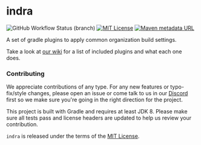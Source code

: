 # indra

![GitHub Workflow Status (branch)](https://img.shields.io/github/workflow/status/KyoriPowered/indra/build/master) [![MIT License](https://img.shields.io/badge/license-MIT-blue)](license.txt) [![Maven metadata URL](https://img.shields.io/maven-metadata/v?label=gradle%20plugin%20portal&metadataUrl=https%3A%2F%2Fplugins.gradle.org%2Fm2%2Fnet%2Fkyori%2Findra-common%2Fmaven-metadata.xml)](https://plugins.gradle.org/plugin/net.kyori.indra)

A set of gradle plugins to apply common organization build settings.

Take a look at [our wiki](https://github.com/KyoriPowered/indra/wiki) for a list of included plugins and what each one does.

### Contributing

We appreciate contributions of any type. For any new features or typo-fix/style changes, please open an issue or come talk to us in our [Discord] first so we make sure you're going in the right direction for the project.

This project is built with Gradle and requires at least JDK 8. Please make sure all tests pass and license headers are updated to help us review your contribution.

`indra` is released under the terms of the [MIT License](license.txt).

[Discord]: https://discord.gg/MMfhJ8F
